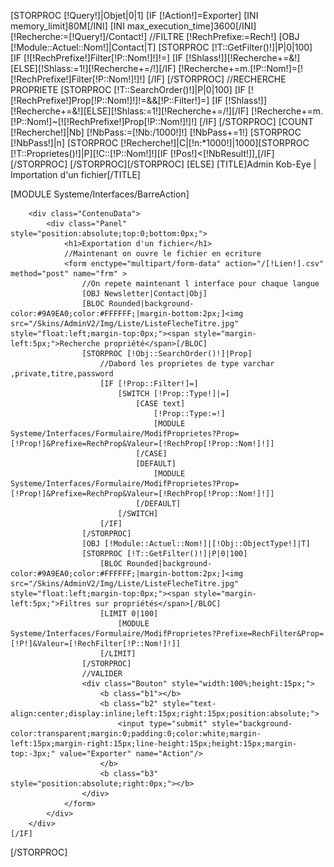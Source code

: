 [STORPROC [!Query!]|Objet|0|1]
	[IF [!Action!]=Exporter]
		[INI memory_limit]80M[/INI]
		[INI max_execution_time]3600[/INI]	
		[!Recherche:=[!Query!]/Contact!]
		//FILTRE
		[!RechPrefixe:=Rech!]
		[OBJ [!Module::Actuel::Nom!]|Contact|T]
		[STORPROC [!T::GetFilter()!]|P|0|100]
			[IF [![!RechPrefixe!]Filter[!P::Nom!]!]!=]
				[IF [!Shlass!]][!Recherche+=&!][ELSE][!Shlass:=1!][!Recherche+=/!][/IF]
				[!Recherche+=m.[!P::Nom!]=[![!RechPrefixe!]Filter[!P::Nom!]!]!]
			[/IF]
		[/STORPROC]
		//RECHERCHE PROPRIETE
		[STORPROC [!T::SearchOrder()!]|P|0|100]
			[IF [![!RechPrefixe!]Prop[!P::Nom!]!]!=&&[!P::Filter!]=]
				[IF [!Shlass!]][!Recherche+=&!][ELSE][!Shlass:=1!][!Recherche+=/!][/IF]
				[!Recherche+=m.[!P::Nom!]~[![!RechPrefixe!]Prop[!P::Nom!]!]!]
			[/IF]
		[/STORPROC]
		[COUNT [!Recherche!]|Nb]
		[!NbPass:=[!Nb:/1000!]!]
		[!NbPass+=1!]
		[STORPROC [!NbPass!]|n]
		[STORPROC [!Recherche!]|C|[!n:*1000!]|1000][STORPROC [!T::Proprietes()!]|P][!C::[!P::Nom!]!][IF [!Pos!]<[!NbResult!]],[/IF][/STORPROC]
		[/STORPROC][/STORPROC]
	[ELSE]
		[TITLE]Admin Kob-Eye | Importation d'un fichier[/TITLE]
		<div class="ContenuEntete"> 
			[MODULE Systeme/Interfaces/BarreAction]
		</div>
		
		<div class="ContenuData"> 
			<div class="Panel"  style="position:absolute;top:0;bottom:0px;">
				<h1>Exportation d'un fichier</h1>
				//Maintenant on ouvre le fichier en ecriture
				<form enctype="multipart/form-data" action="/[!Lien!].csv" method="post" name="frm" >
					//On repete maintenant l interface pour chaque langue
					[OBJ Newsletter|Contact|Obj]
					[BLOC Rounded|background-color:#9A9EA0;color:#FFFFFF;|margin-bottom:2px;]<img src="/Skins/AdminV2/Img/Liste/ListeFlecheTitre.jpg" style="float:left;margin-top:0px;"><span style="margin-left:5px;">Recherche propriété</span>[/BLOC]
					[STORPROC [!Obj::SearchOrder()!]|Prop]
						//Dabord les proprietes de type varchar ,private,titre,password
						[IF [!Prop::Filter!]=]
							[SWITCH [!Prop::Type!]|=]
								[CASE text]
									[!Prop::Type:=!]
									[MODULE Systeme/Interfaces/Formulaire/ModifProprietes?Prop=[!Prop!]&Prefixe=RechProp&Valeur=[!RechProp[!Prop::Nom!]!]]
								[/CASE]
								[DEFAULT]
									[MODULE Systeme/Interfaces/Formulaire/ModifProprietes?Prop=[!Prop!]&Prefixe=RechProp&Valeur=[!RechProp[!Prop::Nom!]!]]
								[/DEFAULT]
							[/SWITCH]
						[/IF]
					[/STORPROC]
					[OBJ [!Module::Actuel::Nom!]|[!Obj::ObjectType!]|T]
					[STORPROC [!T::GetFilter()!]|P|0|100]
						[BLOC Rounded|background-color:#9A9EA0;color:#FFFFFF;|margin-bottom:2px;]<img src="/Skins/AdminV2/Img/Liste/ListeFlecheTitre.jpg" style="float:left;margin-top:0px;"><span style="margin-left:5px;">Filtres sur propriétés</span>[/BLOC]
						[LIMIT 0|100]
							[MODULE Systeme/Interfaces/Formulaire/ModifProprietes?Prefixe=RechFilter&Prop=[!P!]&Valeur=[!RechFilter[!P::Nom!]!]] 
						[/LIMIT]
					[/STORPROC]
					//VALIDER
					<div class="Bouton" style="width:100%;height:15px;">
						<b class="b1"></b>
						<b class="b2" style="text-align:center;display:inline;left:15px;right:15px;position:absolute;">
							<input type="submit" style="background-color:transparent;margin:0;padding:0;color:white;margin-left:15px;margin-right:15px;line-height:15px;height:15px;margin-top:-3px;" value="Exporter" name="Action"/>
						</b>
						<b class="b3" style="position:absolute;right:0px;"></b>
					</div>
				</form>
			</div>
		</div>
	[/IF]
[/STORPROC]
